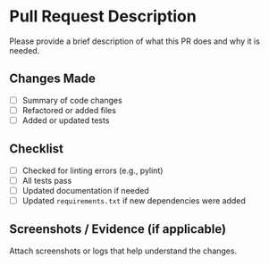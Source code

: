 # Pull Request Description

Please provide a brief description of what this PR does and why it is needed.

## Changes Made

- [ ] Summary of code changes
- [ ] Refactored or added files
- [ ] Added or updated tests

## Checklist

- [ ] Checked for linting errors (e.g., pylint)
- [ ] All tests pass
- [ ] Updated documentation if needed
- [ ] Updated `requirements.txt` if new dependencies were added

## Screenshots / Evidence (if applicable)

Attach screenshots or logs that help understand the changes.
